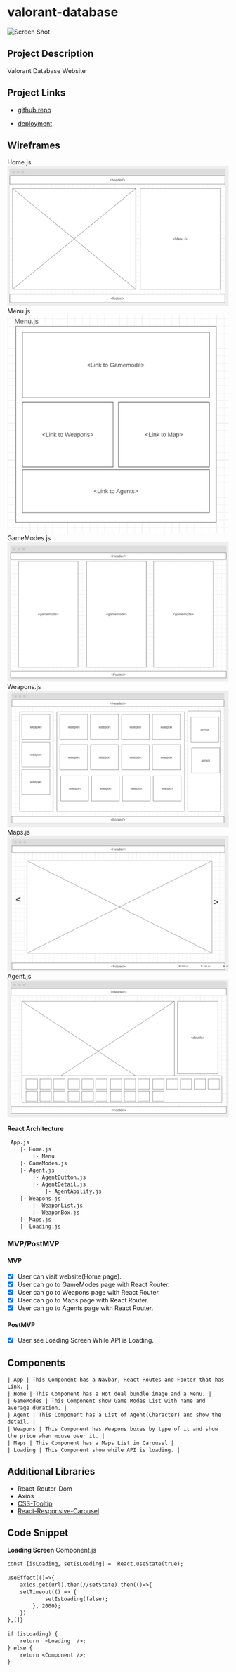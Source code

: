 # valorant-database

![Screen Shot](https://github.com/Tanachuns/valorant-database/blob/main/screenshot.gif?raw=true)

## Project Description

Valorant Database Website

## Project Links

- [github repo](https://github.com/Tanachuns/valorant-database)

- [deployment](https://tanalorant.netlify.app/home)

## Wireframes

Home.js
![Home.js](https://github.com/Tanachuns/valorant-database/blob/main/Proposal/App.png?raw=true)
Menu.js
![Menu.js](https://github.com/Tanachuns/valorant-database/blob/main/Proposal/Menu.png?raw=true)
GameModes.js
![GameModes.js](https://github.com/Tanachuns/valorant-database/blob/main/Proposal/GameModes.png?raw=true)
Weapons.js
![Weapons.js](https://github.com/Tanachuns/valorant-database/blob/main/Proposal/Weapons.png?raw=true)
Maps.js
![Maps.js](https://github.com/Tanachuns/valorant-database/blob/main/Proposal/Maps.png?raw=true)
Agent.js
![Agent.js](https://github.com/Tanachuns/valorant-database/blob/main/Proposal/Agents.png?raw=true)

**React Architecture**

     App.js
    	|- Home.js
        	|- Menu
        |- GameModes.js
        |- Agent.js
    	    |- AgentButton.js
    	    |- AgentDetail.js
    		    |- AgentAbility.js
        |- Weapons.js
    	    |- WeaponList.js
    	    |- WeaponBox.js
        |- Maps.js
        |- Loading.js

### MVP/PostMVP

#### MVP

- [x] User can visit website(Home page).
- [x] User can go to GameModes page with React Router.
- [x] User can go to Weapons page with React Router.
- [x] User can go to Maps page with React Router.
- [x] User can go to Agents page with React Router.

#### PostMVP

- [x] User see Loading Screen While API is Loading.

## Components

    | App | This Component has a Navbar, React Routes and Footer that has Link. |
    | Home | This Component has a Hot deal bundle image and a Menu. |
    | GameModes | This Component show Game Modes List with name and average duration. |
    | Agent | This Component has a List of Agent(Character) and show the detail. |
    | Weapons | This Component has Weapons boxes by type of it and show the price when mouse over it. |
    | Maps | This Component has a Maps List in Carousel |
    | Loading | This Component show while API is loading. |

## Additional Libraries

- React-Router-Dom
- Axios
- [CSS-Tooltip](http://www.menucool.com/tooltip/css-tooltip)
- [React-Responsive-Carousel](https://react-responsive-carousel.js.org/)

## Code Snippet

**Loading Screen**
Component.js

```
const [isLoading, setIsLoading] =  React.useState(true);

useEffect(()=>{
	axios.get(url).then(//setState).then(()=>{
	setTimeout(() => {
			setIsLoading(false);
		}, 2000);
	})
},[]}

if (isLoading) {
	return  <Loading  />;
} else {
	return <Component />;
}
```
